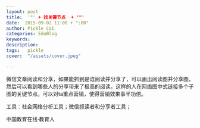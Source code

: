 ```yaml
---
layout: post  
title:  '"' + 找关键节点  + '"'
date:  2015-09-02 11:00 + ":00" 
author: Pickle Cai  
categories: EduBlog  
keywords: 
description:   
tags:	pickle   
cover:  "/assets/cover.jpeg"  

---  
```

    
微信文章阅读和分享，如果能抓到是谁阅读并分享了，可以画出阅读图并分享图，然后可以看到哪些人的分享带来了极高的阅读。这样的人在网络图中式链接多个子图的关键节点。可以对ta重点营销，使得营销效果事半功倍。

工具：社会网络分析工具；微信抓读者和分享者工具；

		    
 中国教育在线·教育人

